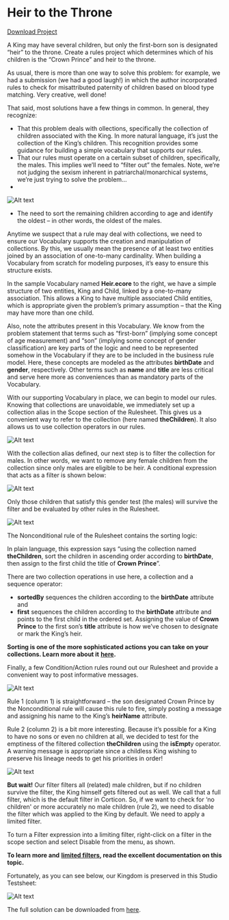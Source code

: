 # Heir to the Throne

[Download Project](https://github.com/corticon/templates/blob/main/Projects/Solve%20for%20the%20Heir%20to%20the%20Throne/Solve%20for%20the%20Heir%20to%20the%20Throne.zip)

A King may have several children, but only the first-born son is designated “heir” to the throne. Create a rules project which determines which of his children is the “Crown Prince” and heir to the throne.

As usual, there is more than one way to solve this problem: for example, we had a submission (we had a good laugh!) in which the author incorporated rules to check for misattributed paternity of children based on blood type matching. Very creative, well done!

That said, most solutions have a few things in common. In general, they recognize:

- That this problem deals with ollections, specifically the collection of children associated with the King. In more natural language, it’s just the collection of the King’s children. This recognition provides some guidance for building a simple vocabulary that supports our rules.
- That our rules must operate on a certain subset of children, specifically, the males. This implies we’ll need to “filter out” the females. Note, we’re not judging the sexism inherent in patriarchal/monarchical systems, we’re just trying to solve the problem… 
- 
![Alt text](images/heir1.png)

- The need to sort the remaining children according to age and identify the oldest – in other words, the oldest of the males.

Anytime we suspect that a rule may deal with collections, we need to ensure our Vocabulary supports the creation and manipulation of collections. By this, we usually mean the presence of at least two entities joined by an association of one-to-many cardinality. When building a Vocabulary from scratch for modeling purposes, it’s easy to ensure this structure exists.

In the sample Vocabulary named **Heir.ecore** to the right, we have a simple structure of two entities, King and Child, linked by a one-to-many association. This allows a King to have multiple associated Child entities, which is appropriate given the problem’s primary assumption – that the King may have more than one child.

Also, note the attributes present in this Vocabulary. We know from the problem statement that terms such as “first-born” (implying some concept of age measurement) and “son” (implying some concept of gender classification) are key parts of the logic and need to be represented somehow in the Vocabulary if they are to be included in the business rule model. Here, these concepts are modeled as the attributes **birthDate** and **gender**, respectively. Other terms such as **name** and **title** are less critical and serve here more as conveniences than as mandatory parts of the Vocabulary.

With our supporting Vocabulary in place, we can begin to model our rules. Knowing that collections are unavoidable, we immediately set up a collection alias in the Scope section of the Rulesheet. This gives us a convenient way to refer to the collection (here named **theChildren**). It also allows us to use collection operators in our rules.

![Alt text](images/heir3.png)

With the collection alias defined, our next step is to filter the collection for males. In other words, we want to remove any female children from the collection since only males are eligible to be heir. A conditional expression that acts as a filter is shown below:

![Alt text](images/heir2.png)

Only those children that satisfy this gender test (the males) will survive the filter and be evaluated by other rules in the Rulesheet.

![Alt text](images/heir7.png)

The Nonconditional rule of the Rulesheet contains the sorting logic:

In plain language, this expression says “using the collection named **theChildren**, sort the children in ascending order according to **birthDate**, then assign to the first child the title of **Crown Prince**”.

There are two collection operations in use here, a collection and a sequence operator:

- **sortedBy** sequences the children according to the **birthDate** attribute and
- **first** sequences the children according to the **birthDate** attribute and points to the first child in the ordered set. Assigning the value of **Crown Prince** to the first son’s **title** attribute is how we’ve chosen to designate or mark the King’s heir.

**Sorting is one of the more sophisticated actions you can take on your collections. Learn more about it** [**here**](https://docs.progress.com/bundle/corticon-rule-modeling/page/Collections.html?labelkey=product_corticon "https://docs.progress.com/bundle/corticon-rule-modeling/page/Collections.html?labelkey=product_corticon")**.**

Finally, a few Condition/Action rules round out our Rulesheet and provide a convenient way to post informative messages.

![Alt text](images/heir5.png)

Rule 1 (column 1) is straightforward – the son designated Crown Prince by the Nonconditional rule will cause this rule to fire, simply posting a message and assigning his name to the King’s **heirName** attribute.

Rule 2 (column 2) is a bit more interesting. Because it’s possible for a King to have no sons or even no children at all, we decided to test for the emptiness of the filtered collection **theChildren** using the **isEmpt**y operator. A warning message is appropriate since a childless King wishing to preserve his lineage needs to get his priorities in order!

![Alt text](images/heir8png.png)

**But wait!** Our filter filters all (related) male children, but if no children survive the filter, the King himself gets filtered out as well. We call that a full filter, which is the default filter in Corticon. So, if we want to check for ‘no children' or more accurately no male children (rule 2), we need to disable the filter which was applied to the King by default. We need to apply a limited filter.  

To turn a Filter expression into a limiting filter, right-click on a filter in the scope section and select Disable from the menu, as shown.

**To learn more and** [**limited filters**](https://docs.progress.com/bundle/corticon-js-rule-modeling/page/Limiting-filters.html?labelkey=product_corticon "https://docs.progress.com/bundle/corticon-js-rule-modeling/page/Limiting-filters.html?labelkey=product_corticon")**, read the excellent documentation on this topic.**

Fortunately, as you can see below, our Kingdom is preserved in this Studio Testsheet:

![Alt text](images/heir6.png)

The full solution can be downloaded from [here](https://minhaskamal.github.io/DownGit/#/home?url=https://github.com/corticon/newsletter-solutions/tree/main/NewsletterPuzzleSolutionFall2021&fileName=CrownPrince&rootDirectory=<true>).
